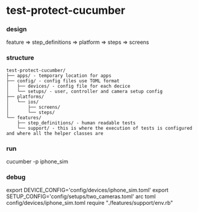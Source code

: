 # test-protect-cucumber

### design
feature => step_definitions => platform => steps => screens

### structure
```
test-protect-cucumber/
├── apps/ - temporary location for apps
├── config/ - config files use TOML format
│   ├── devices/ - config file for each decice
│   └── setups/ - user, controller and camera setup config
├── platforms/
│   └── ios/
│       ├── screens/
│       └── steps/
└── features/
    ├── step_definitions/ - human readable tests
    └── support/ - this is where the execution of tests is configured and where all the helper classes are
```

### run
cucumber -p iphone_sim

### debug
export DEVICE_CONFIG='config/devices/iphone_sim.toml'
export SETUP_CONFIG='config/setups/two_cameras.toml'
arc toml config/devices/iphone_sim.toml
require "./features/support/env.rb"

